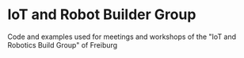 # IoT and Robot Builder Group
Code and examples used for meetings and workshops of the "IoT and Robotics Build Group" of Freiburg
